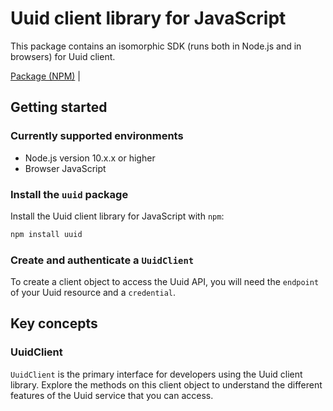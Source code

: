 # Uuid client library for JavaScript

This package contains an isomorphic SDK (runs both in Node.js and in browsers) for Uuid client.



[Package (NPM)](https://www.npmjs.com/package/uuid) |

## Getting started

### Currently supported environments

- Node.js version 10.x.x or higher
- Browser JavaScript


### Install the `uuid` package

Install the Uuid client library for JavaScript with `npm`:

```bash
npm install uuid
```

### Create and authenticate a `UuidClient`

To create a client object to access the Uuid API, you will need the `endpoint` of your Uuid resource and a `credential`.
## Key concepts

### UuidClient

`UuidClient` is the primary interface for developers using the Uuid client library. Explore the methods on this client object to understand the different features of the Uuid service that you can access.

